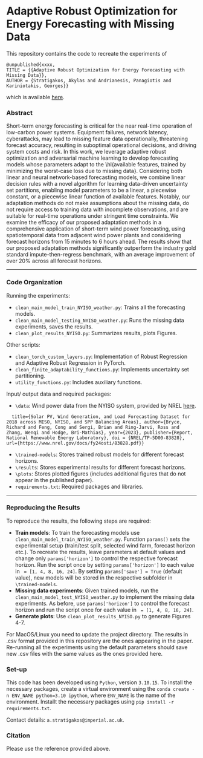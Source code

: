 # Adaptive Robust Optimization for Energy Forecasting with Missing Data

This repository contains the code to recreate the experiments of

```
@unpublished{xxxx,
TITLE = {{Adaptive Robust Optimization for Energy Forecasting with Missing Data}},
AUTHOR = {Stratigakos, Akylas and Andrianesis, Panagiotis and Kariniotakis, Georges}}
```

which is available [here]().

### Abstract

Short-term energy forecasting is critical for the near real-time operation of low-carbon power systems.
Equipment failures, network latency, cyberattacks, 
may lead to missing feature data operationally, threatening forecast accuracy, 
resulting in suboptimal operational decisions, and driving system costs and risk.
In this work, we leverage adaptive robust optimization and adversarial machine learning to develop forecasting models whose parameters adapt to the \hl{available features, trained by minimizing the worst-case loss due to missing data}. Considering both linear and neural network-based forecasting models, 
we combine linear decision rules with a novel algorithm for learning data-driven uncertainty set partitions, enabling model parameters to be a linear, a piecewise constant, or a piecewise linear function of available features. 
Notably, our adaptation methods do not make assumptions about the missing data, do not require access to training data with incomplete observations, and are suitable for real-time operations under stringent time constraints. 
We examine the efficacy of our proposed adaptation methods in a comprehensive application of short-term wind power forecasting, using spatiotemporal data from adjacent wind power plants and considering forecast horizons from 15 minutes to 6 hours ahead.
The results show that our proposed adaptation methods significantly outperform the industry gold standard impute-then-regress benchmark, with an average improvement of over 20\% across all forecast horizons.

---

### Code Organization

Running the experiments:
- ```clean_main_model_train_NYISO_weather.py```: Trains all the forecasting models.
- ```clean_main_model_testing_NYISO_weather.py```: Runs the missing data experiments, saves the results.
- ```clean_plot_results_NYISO.py```: Summarizes results, plots Figures.

Other scripts:
- ```clean_torch_custom_layers.py```: Implementation of Robust Regression and Adaptive Robust Regression in PyTorch.
- ```clean_finite_adaptability_functions.py```: Implements uncertainty set partitioning.
- ```utility_functions.py```: Includes auxiliary functions.

Input/ output data and required packages:
- ```\data```: Wind power data from the NYISO system, provided by NREL [here](https://research-hub.nrel.gov/en/publications/solar-wind-and-load-forecasting-dataset-for-miso-nyiso-and-spp-ba).
```@incollection{nrel2024dataset,
  title={Solar PV, Wind Generation, and Load Forecasting Dataset for 2018 across MISO, NYISO, and SPP Balancing Areas}, author={Bryce, Richard and Feng, Cong and Sergi, Brian and Ring-Jarvi, Ross and Zhang, Wenqi and Hodge, Bri-Mathias}, year={2023}, publisher={Report, National Renewable Energy Laboratory}, doi = {NREL/TP-5D00-83828}, url={https://www.nrel.gov/docs/fy24osti/83828.pdf}}
```
- ```\trained-models```: Stores trained robust models for different forecast horizons.
- ```\results```: Stores experimental results for different forecast horizons.
- ```\plots```: Stores plotted figures (includes additional figures that do not appear in the published paper).
- ```requirements.txt```: Required packages and libraries.
---

### Reproducing the Results

To reproduce the results, the following steps are required:
- **Train models**: To train the forecasting models use  ```clean_main_model_train_NYISO_weather.py```.
Function ```params()``` sets the experimental setup (train/test split, selected wind farm, forecast horizon etc.).
To recreate the results, leave parameters at default values and change only ```params['horizon']``` to control the respective forecast horizon. 
Run the script once by setting ```params['horizon']``` to each value in ``` = [1, 4, 8, 16, 24]```.
By setting ```params['save'] = True``` (default value), new models will be stored in the respective subfolder in ```\trained-models```.
- **Missing data experiments**: Given trained models, run the ```clean_main_model_test_NYISO_weather.py``` to implement the missing data experiments. 
As before, use ```params['horizon']``` to control the forecast horizon and run the script once for each value in ``` = [1, 4, 8, 16, 24]```.
- **Generate plots**: Use ```clean_plot_results_NYISO.py``` to generate Figures 4-7.

For MacOS/Linux you need to update the project directory.
The results in .csv format provided in this repository are the ones appearing in the paper. Re-running all the experiments using the default parameters should save new .csv files with the same values as the ones provided here.


### Set-up

This code has been developed using ```Python```, version ```3.10.15```. To install the necessary packages, create a virtual environment using the ```conda create -n ENV_NAME python=3.10 ipython```, where ```ENV_NAME``` is the name of the environment.
Installt the necessary packages using ```pip install -r requirements.txt```.

Contact details: ```a.stratigakos@imperial.ac.uk```.

### Citation
Please use the reference provided above.
